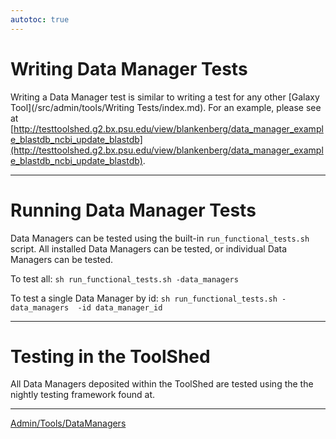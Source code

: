 ```yaml
---
autotoc: true
---
```

# Writing Data Manager Tests

Writing a Data Manager test is similar to writing a test for any other [Galaxy Tool](/src/admin/tools/Writing Tests/index.md). For an example, please see at [http://testtoolshed.g2.bx.psu.edu/view/blankenberg/data_manager_example_blastdb_ncbi_update_blastdb](http://testtoolshed.g2.bx.psu.edu/view/blankenberg/data_manager_example_blastdb_ncbi_update_blastdb). 

----
# Running Data Manager Tests

Data Managers can be tested using the built-in `run_functional_tests.sh` script. All installed Data Managers can be tested, or individual Data Managers can be tested.

To test all:
``` sh run_functional_tests.sh -data_managers ```


To test a single Data Manager by id:
``` sh run_functional_tests.sh -data_managers  -id data_manager_id ```


----

# Testing in the ToolShed

All Data Managers deposited within the ToolShed are tested using the the nightly testing framework found at. 

----

[Admin/Tools/DataManagers](/src/admin/tools/data-managers/index.md)
